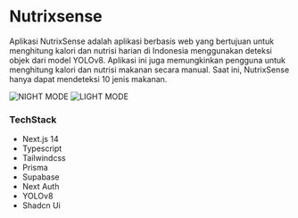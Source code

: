 # Nutrixsense

Aplikasi NutrixSense adalah aplikasi berbasis web yang bertujuan untuk menghitung kalori dan nutrisi harian di Indonesia menggunakan deteksi objek dari model YOLOv8. Aplikasi ini juga memungkinkan pengguna untuk menghitung kalori dan nutrisi makanan secara manual. Saat ini, NutrixSense hanya dapat mendeteksi 10 jenis makanan.

![NIGHT MODE](https://github.com/user-attachments/assets/d5690c4a-f113-46b1-8807-d71dae35fa70)
![LIGHT MODE](https://github.com/user-attachments/assets/81427f4d-dc67-4faf-be77-a3b616dfcefc)


### TechStack
- Next.js 14
- Typescript
- Tailwindcss
- Prisma
- Supabase
- Next Auth
- YOLOv8
- Shadcn Ui
